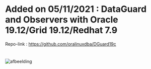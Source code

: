 # Added on 05/11/2021 : DataGuard and Observers with Oracle 19.12/Grid 19.12/Redhat 7.9

Repo-link : https://github.com/oralinuxdba/DGuard19c 
#

![afbeelding](https://user-images.githubusercontent.com/88084526/127454258-76309a1c-a5ad-40a0-9fae-5948b5c35e70.png)
